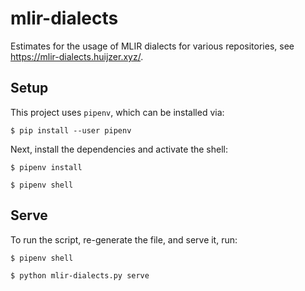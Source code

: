 # mlir-dialects

Estimates for the usage of MLIR dialects for various repositories, see <https://mlir-dialects.huijzer.xyz/>.

## Setup

This project uses `pipenv`, which can be installed via:

```
$ pip install --user pipenv
```

Next, install the dependencies and activate the shell:

```
$ pipenv install

$ pipenv shell
```

## Serve

To run the script, re-generate the file, and serve it, run:

```
$ pipenv shell

$ python mlir-dialects.py serve
```

